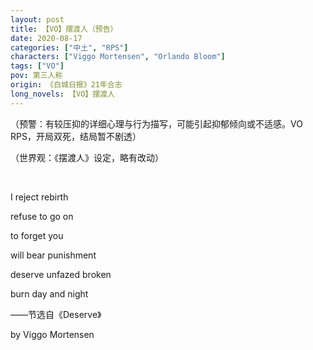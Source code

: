 ```yaml
---
layout: post
title: 【VO】摆渡人（预告）
date: 2020-08-17
categories: ["中土", "RPS"]
characters: ["Viggo Mortensen", "Orlando Bloom"]
tags: ["VO"]
pov: 第三人称
origin: 《白城日报》21年合志
long_novels: 【VO】摆渡人
---
```


（预警：有较压抑的详细心理与行为描写，可能引起抑郁倾向或不适感。VO RPS，开局双死，结局暂不剧透）

（世界观：《摆渡人》设定，略有改动）

<br>

I reject rebirth

refuse to go on

to forget you

will bear punishment

deserve unfazed broken 

burn day and night

——节选自《Deserve》

by Viggo Mortensen
